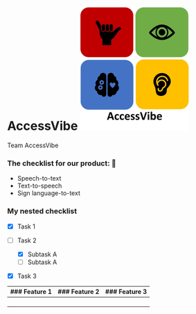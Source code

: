 # AccessVibe ![AccessVibe logo](Logonw.png)
Team AccessVibe


### The checklist for our product: 📑
* Speech-to-text
* Text-to-speech
* Sign language-to-text


### My nested checklist
- [x] Task 1
- [ ] Task 2
  - [x] Subtask A
  - [ ] Subtask A
- [x] Task 3


| ### Feature 1	| ### Feature 2 | ### Feature 3 |
|---------------|---------------|---------------|
|   	          |   	      	  |   	      	  |
|   	          |   	      	  |   	      	  |
|   	          |    	      	  |   	        	|
|               |               |               |
